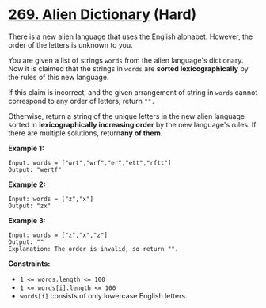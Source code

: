 # [269. Alien Dictionary][link] (Hard)

[link]: https://leetcode.com/problems/alien-dictionary/

There is a new alien language that uses the English alphabet. However, the order of the letters is
unknown to you.

You are given a list of strings `words` from the alien language's dictionary. Now it is claimed that
the strings in `words` are **sorted lexicographically** by the rules of this new language.

If this claim is incorrect, and the given arrangement of string in `words` cannot correspond to any
order of letters, return `"".`

Otherwise, return a string of the unique letters in the new alien language sorted in
**lexicographically increasing order** by the new language's rules. If there are multiple solutions,
return**any of them**.

**Example 1:**

```
Input: words = ["wrt","wrf","er","ett","rftt"]
Output: "wertf"
```

**Example 2:**

```
Input: words = ["z","x"]
Output: "zx"
```

**Example 3:**

```
Input: words = ["z","x","z"]
Output: ""
Explanation: The order is invalid, so return "".
```

**Constraints:**

- `1 <= words.length <= 100`
- `1 <= words[i].length <= 100`
- `words[i]` consists of only lowercase English letters.

